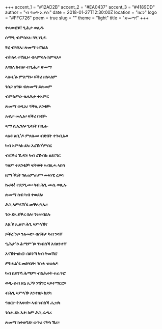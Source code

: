 +++
accent_1 = "#12AD2B"
accent_2 = "#EA0437"
accent_3 = "#4189DD"
author = "ብ ዓወት ኢያሱ"
date = 2018-01-27T12:30:00Z
location = "በርን"
logo = "#FFC726"
poem = true
slug = ""
theme = "light"
title = "ጽመማ!"
+++

**ተጻውሮይ! ዒሕታ ወሊዱ**

**ሰማዒ ብምስኣኑ፡ ጓሂ ነጊዱ**

**ጓሂ ብጓሂኡ፡ ጽመማ ዝኸልእ**

**ብትለላ ተኸዚኑ፡ ብኣምሳሉ ክምላእ።**

**እናበለ ክብል፡ ብዒሕታ ጽመማ**

**ኣሎኒ’ሉ ምእማኑ፡ ፍቕሪ ዘለኣለም**

**ንስጋ ሰግዩ፡ ብጽመማ ይጽመም**

**ብምስምዑ ቈላሕታ ተኣምር**

**ጽመማ ወዲኡ፡ ዓቕሊ ጸንቂቚ**

**ኡፍታ መሊኡ፡ ፍቕሪ በቂቚ**

**ጻማ ሲኢንሉ፡ ጊላነት በዚሑ**

**ጻዕዳ ልቢ’ዶ ምጸለመ፡ ብድበት ተጐቢኡ።**

**ካብ ኣምላክ ደኣ፡ እረኽቦ’ምበር**

**ብፍቕሪ ኺዳን፡ ካብ ረኸብኩ ዘደናግር**

**ዓለም ተጸንቂቓ፡ ፍትወት ኣብዚሓ ኣበሳ**

**ዜማ ቕኒት ገልጠምጠም፡ መፋነዊ ረይሳ**

**ኰይኑ! ተደጋጊሙ፡ ካብ ሕጊ ሙሴ ወጺኡ**

**ጽመማ ሰብ ካብ ተወደአ፡**

**ሕጊ ኣምላኽ’ዩ መቕጺዒኡ።**

**ንዑ ደኣ ይቕረ በሉ፡ ንዝተበደሉ**

**እኳ’ዩ ኢልና፡ ሕጊ ኣምላኽና**

**ይቕረ’ንዶ ንልመድ፡ ብስቕታ ካብ ንሳቐ**

**ዒሕታ’ኮ ሕማም’ዩ፡ ንነብስኻ እናጸንቀቐ**

**እናኽትዝክሮ፡ በይንኻ ካብ ትመኽሮ**

**ምክፋል’ዩ መድሃኒት፡ ንስሓ ዝወለዶ**

**ካብ በይንኻ ሕማም፡ ብስሕተት ተፈጥሮ**

**ወዲ-ሰብ እኳ ኢኻ፡ ንሽግር ኣይተማርሮ።**

**ብሕጊ ኣምላኽ፡ እንተዘይ ከድካ**

**ዓሰርተ ትእዛዛት፡ ኣብ ነብስኻ ሒዝካ**

**ንስሓ ደኣ እቶ፡ ከም ሕጊ ፈጣሪ**

**ጽመማ ከተወግድ፡ ወጥሪ ናትካ ኽሪ።**
